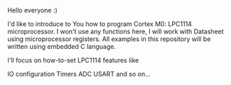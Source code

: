 Hello everyone :)

I'd like to introduce to You how to program Cortex M0: LPC1114 microprocessor. I won't use any functions here, I will work with Datasheet using microprocessor registers. All examples in this repository will be written using embedded C language.

I'll focus on how-to-set LPC1114 features like

IO configuration
Timers
ADC
USART
and so on...
